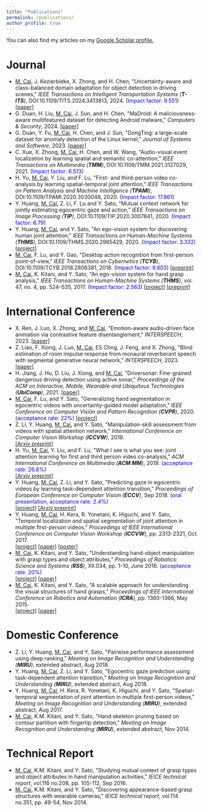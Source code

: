 ```yaml
---
title: "Publications"
permalink: /publications/
author_profile: true
---
```


You can also find my articles on my <u><a href="https://scholar.google.com/citations?user=lmUOLU8AAAAJ&hl=ja" target="_blank">
Google Scholar profile</a>.</u>

Journal
======
* <u>M. Cai</u>, J. Kezierbieke, X. Zhong, and H. Chen, &quot;Uncertainty-aware and class-balanced domain adaptation for object detection in driving scenes,&quot; <i>IEEE Transactions on Intelligent Transportation Systems (**T-ITS**)</i>, DOI:10.1109/TITS.2024.3413813, 2024. (<font color="blue">Impact factor: 9.551</font>)
[[paper]](https://ieeexplore.ieee.org/document/10570076)
* G. Duan, H. Liu, <u>M. Cai</u>, J. Sun, and H. Chen, &quot;MaDroid: A maliciousness-aware multifeatured dataset for detecting Android malware,&quot; <i>Computers & Security</i>, 2024.
[[paper]](https://www.sciencedirect.com/science/article/abs/pii/S0167404824002748)
* G. Duan, Y. Fu, <u>M. Cai</u>, H. Chen, and J. Sun, &quot;DongTing: a large-scale dataset for anomaly detection of the Linux kernel,&quot; <i>Journal of Systems and Software</i>, 2023.
[[paper]](https://www.sciencedirect.com/science/article/abs/pii/S0164121223001401)
* C. Xue, X. Zhong, <u>M. Cai</u>, H. Chen, and W. Wang, &quot;Audio-visual event localization by learning spatial and semantic co-attention,&quot; <i>IEEE Transactions on Multimedia (**TMM**)</i>, DOI:10.1109/TMM.2021.3127029, 2021. (<font color="blue">Impact factor: 6.513</font>)
* H. Yu, <u>M. Cai</u>, Y. Liu, and F. Lu, &quot;First- and third-person video co-analysis by learning spatial-temporal joint attention,&quot; <i>IEEE Transactions on Pattern Analysis and Machine Intelligence (**TPAMI**)</i>, DOI:10.1109/TPAMI.2020.3030048, 2020. (<font color="blue">Impact factor: 17.861</font>)
* Y. Huang, <u>M. Cai</u>, Z. Li, F. Lu and Y. Sato, &quot;Mutual context network for jointly estimating egocentric gaze and action,&quot; <i>IEEE Transactions
on Image Processing (**TIP**)</i>, DOI:10.1109/TIP.2020.3007841, 2020. (<font color="blue">Impact factor: 6.79</font>)
* Y. Huang, <u>M. Cai</u>, and Y. Sato, &quot;An ego-vision system for discovering human joint attention,&quot; <i>IEEE Transactions
on Human-Machine Systems (**THMS**)</i>, DOI:10.1109/THMS.2020.2965429, 2020. (<font color="blue">Impact factor: 3.332</font>)
[[project]](https://cai-mj.github.io/project/joint_attention_discovery)
* <u>M. Cai</u>, F. Lu, and Y. Gao, &quot;Desktop action recognition from first-person point-of-view,&quot; <i>IEEE Transactions on Cybernetics (**TCYB**)</i>, DOI:10.1109/TCYB.2018.2806381, 2018. (<font color="blue">Impact factor: 8.803</font>)
[[preprint]](/files/CLG_TCYB2018.pdf)
* <u>M. Cai</u>, K. Kitani, and Y. Sato, &quot;An ego-vision system for hand grasp analysis,&quot; <i>IEEE Transactions
on Human-Machine Systems (**THMS**)</i>, vol. 47, no. 4, pp. 524–535, 2017. (<font color="blue">Impact factor: 2.563</font>)
[[project]](https://cai-mj.github.io/project/visual_grasp_analysis)
[[preprint]](/files/CKS_THMS2017.pdf)

International Conference
======
* X. Ren, J. Luo, X. Zhong, and <u>M. Cai</u>, &quot;Emotion-aware audio-driven face animation via contrastive feature disentanglement,&quot; <i>INTERSPEECH</i>, 2023.
[[paper]](https://www.isca-archive.org/interspeech_2023/ren23_interspeech.pdf)
* Z. Liao, F. Xiong, J. Luo, <u>M. Cai</u>, ES Chng, J. Feng, and X. Zhong, &quot;Blind estimation of room impulse response from monaural reverberant speech with segmental generative neural network,&quot; <i>INTERSPEECH</i>, 2023.
[[paper]](https://www.isca-archive.org/interspeech_2023/liao23_interspeech.pdf)
* H. Jiang, J. Hu, D. Liu, J. Xiong, and <u>M. Cai</u>, &quot;Driversonar: Fine-grained dangerous driving detection using active sonar,&quot; <i>Proceedings of the ACM on Interactive, Mobile, Wearable and Ubiquitous Technologies (**UbiComp**)</i>, 2021.
[[paper]](https://drive.google.com/file/d/1PofWgWgkGTikuS3xVgauufmHBrHvMKav/view)
* <u>M. Cai</u>, F. Lu, and Y. Sato, &quot;Generalizing hand segmentation in egocentric videos with uncertainty-guided model adaptation,&quot; <i>IEEE Conference on Computer Vision and Pattern Recognition (**CVPR**)</i>, 2020. (<font color="blue">acceptance rate: 22%</font>)
[[project]](https://cai-mj.github.io/project/egocentric_hand_segmentation)
* Z. Li, Y. Huang, <u>M. Cai</u>, and Y. Sato, &quot;Manipulation-skill assessment from videos with spatial attention network,&quot; <i>International Conference on Computer Vision Workshop (**ICCVW**)</i>, 2019.  
[[Arxiv preprint]](https://arxiv.org/abs/1901.02579)
* H. Yu, <u>M. Cai</u>, Y. Liu, and F. Lu, &quot;What I see is what you see: joint attention learning for first and third person video co-analysis,&quot; <i>ACM International Conference on Multimedia (**ACM MM**)</i>, 2019. (<font color="blue">acceptance rate: 26.8%</font>)  
[[Arxiv preprint]](https://arxiv.org/abs/1904.07424)
* Y. Huang, <u>M. Cai</u>, Z. Li, and Y. Sato, &quot;Predicting gaze in egocentric videos by learning task-dependent attention transition,&quot; <i>Proceedings of European Conference on Computer Vision (**ECCV**)</i>, Sep 2018. (<font color="blue">oral presentation, acceptance rate: 2.4%</font>)  
[[project]](https://cai-mj.github.io/project/egocentric_gaze_prediction)
[[Arxiv preprint]](/files/HCLS_eccv_arxiv2018.pdf)
* Y. Huang, <u>M. Cai</u>, H. Kera, R. Yonetani, K. Higuchi, and Y. Sato, &quot;Temporal localization and spatial segmentation of joint attention in multiple first-person videos,&quot; <i>Proceedings of IEEE International Conference on Computer Vision Workshop (**ICCVW**)</i>, pp. 2313-2321, Oct 2017.  
[[project]](https://cai-mj.github.io/project/joint_attention_discovery)
[[paper]](/files/HC_ICCVW2017.pdf)
[[poster]](/files/HC_ICCVW2017_poster.pdf)
* <u>M. Cai</u>, K. Kitani, and Y. Sato, &quot;Understanding hand-object manipulation with grasp types and object attributes,&quot; <i>Proceedings of Robotics: Science and Systems (**RSS**)</i>, XII.034, pp. 1-10, June 2016. (<font color="blue">acceptance rate: 20%</font>)  
[[project]](https://cai-mj.github.io/project/hand_manipulation_understanding)
[[paper]](/files/CKS_RSS2016.pdf)
* <u>M. Cai</u>, K. Kitani, and Y. Sato, &quot;A scalable approach for understanding the visual structures of hand grasps,&quot; <i>Proceedings of IEEE International Conference on Robotics and Automation (**ICRA**)</i>, pp. 1360-1366, May 2015.  
[[project]](https://cai-mj.github.io/project/visual_grasp_analysis)
[[paper]](/files/CKS_ICRA2015.pdf)

Domestic Conference
======
* Z. Li, Y. Huang, <u>M. Cai</u>, and Y. Sato, &quot;Pairwise performance assessment using deep ranking,&quot; <i>Meeting on Image Recognition and Understanding (**MIRU**)</i>, extended abstract, Aug 2018.
* Y. Huang, <u>M. Cai</u>, Z. Li, and Y. Sato, &quot;Egocentric gaze prediction using task-dependent attention transition,&quot; <i>Meeting on Image Recognition and Understanding (**MIRU**)</i>, extended abstract, Aug 2018.
* Y. Huang, <u>M. Cai</u>, H. Kera, R. Yonetani, K. Higuchi, and Y. Sato, &quot;Spatial-temporal segmentation of joint attention in multiple first-person videos,&quot; <i>Meeting on Image Recognition and Understanding (**MIRU**)</i>, extended abstract, Aug 2017.
* <u>M. Cai</u>, K.M. Kitani, and Y. Sato, &quot;Hand skeleton pruning based on contour partition with fingertip
detection,&quot; <i>Meeting on Image Recognition and Understanding (**MIRU**)</i>, extended abstract, Nov 2014.

Technical Report
======
* <u>M. Cai</u>, K.M. Kitani, and Y. Sato, &quot;Studying mutual context of grasp types and object attributes in hand manipulation activities,&quot; <i>IEICE technical report</i>, vol.116 no.208, pp. 105-112, Sep 2016.
* <u>M. Cai</u>, K.M. Kitani, and Y. Sato, &quot;Discovering appearance-based grasp structures with wearable cameras,&quot; <i>IEICE technical report</i>, vol.114 no.351, pp. 49-54, Nov 2014.
